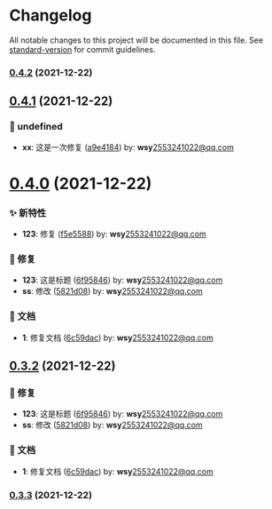 # Changelog

All notable changes to this project will be documented in this file. See [standard-version](https://github.com/conventional-changelog/standard-version) for commit guidelines.

### [0.4.2](https://github.com/wsypower/wsy-vue3-template/compare/v0.4.1...v0.4.2) (2021-12-22)

## [0.4.1](https://github.com/wsypower/wsy-vue3-template/compare/v0.4.0...v0.4.1) (2021-12-22)


### 🐛 undefined

* **xx**: 这是一次修复 ([a9e4184](https://github.com/wsypower/wsy-vue3-template/commit/a9e4184)) by: **wsy**<2553241022@qq.com>



# [0.4.0](https://github.com/wsypower/wsy-vue3-template/compare/v0.3.3...v0.4.0) (2021-12-22)


### ✨ 新特性

* **123**: 修复 ([f5e5588](https://github.com/wsypower/wsy-vue3-template/commit/f5e5588)) by: **wsy**<2553241022@qq.com>


### 🐛 修复

* **123**: 这是标题 ([6f95846](https://github.com/wsypower/wsy-vue3-template/commit/6f95846)) by: **wsy**<2553241022@qq.com>
* **ss**: 修改 ([5821d08](https://github.com/wsypower/wsy-vue3-template/commit/5821d08)) by: **wsy**<2553241022@qq.com>


### 📝 文档

* **1**: 修复文档 ([6c59dac](https://github.com/wsypower/wsy-vue3-template/commit/6c59dac)) by: **wsy**<2553241022@qq.com>



## [0.3.2](https://github.com/wsypower/wsy-vue3-template/compare/v0.3.3...v0.3.2) (2021-12-22)


### 🐛 修复

* **123**: 这是标题 ([6f95846](https://github.com/wsypower/wsy-vue3-template/commit/6f95846)) by: **wsy**<2553241022@qq.com>
* **ss**: 修改 ([5821d08](https://github.com/wsypower/wsy-vue3-template/commit/5821d08)) by: **wsy**<2553241022@qq.com>


### 📝 文档

* **1**: 修复文档 ([6c59dac](https://github.com/wsypower/wsy-vue3-template/commit/6c59dac)) by: **wsy**<2553241022@qq.com>



### [0.3.3](https://github.com/wsypower/wsy-vue3-template/compare/v0.3.2...v0.3.3) (2021-12-22)
